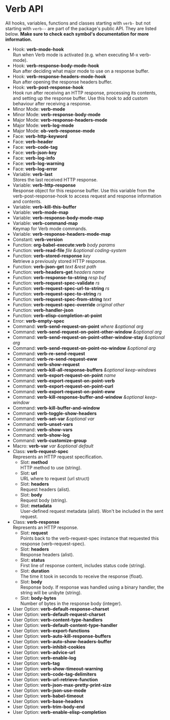 # Verb API

All hooks, variables, functions and classes starting with `verb-` but not starting with `verb--` are part of the package's public API. They are listed below. **Make sure to check each symbol's documentation for more information.**

- Hook: **verb-mode-hook** \
  Run when Verb mode is activated (e.g. when executing M-x verb-mode).
- Hook: **verb-response-body-mode-hook** \
  Run after deciding what major mode to use on a response buffer.
- Hook: **verb-response-headers-mode-hook** \
  Run after opening the response headers buffer.
- Hook: **verb-post-response-hook** \
  Hook run after receiving an HTTP response, processing its contents, and setting up the response buffer. Use this hook to add custom behaviour after receiving a response.
- Minor Mode: **verb-mode**
- Minor Mode: **verb-response-body-mode**
- Major Mode: **verb-response-headers-mode**
- Major Mode: **verb-log-mode**
- Major Mode: **ob-verb-response-mode**
- Face: **verb-http-keyword**
- Face: **verb-header**
- Face: **verb-code-tag**
- Face: **verb-json-key**
- Face: **verb-log-info**
- Face: **verb-log-warning**
- Face: **verb-log-error**
- Variable: **verb-last** \
  Stores the last received HTTP response.
- Variable: **verb-http-response** \
  Response object for this response buffer. Use this variable from the verb-post-response-hook to access request and response information and contents.
- Variable: **verb-kill-this-buffer**
- Variable: **verb-mode-map**
- Variable: **verb-response-body-mode-map**
- Variable: **verb-command-map** \
  Keymap for Verb mode commands.
- Variable: **verb-response-headers-mode-map**
- Constant: **verb-version**
- Function: **org-babel-execute:verb** *body params*
- Function: **verb-read-file** *file &optional coding-system*
- Function: **verb-stored-response** *key* \
  Retrieve a previously stored HTTP response.
- Function: **verb-json-get** *text &rest path*
- Function: **verb-headers-get** *headers name*
- Function: **verb-response-to-string** *resp buf*
- Function: **verb-request-spec-validate** *rs*
- Function: **verb-request-spec-url-to-string** *rs*
- Function: **verb-request-spec-to-string** *rs*
- Function: **verb-request-spec-from-string** *text*
- Function: **verb-request-spec-override** *original other*
- Function: **verb-handler-json**
- Function: **verb-elisp-completion-at-point**
- Error: **verb-empty-spec**
- Command: **verb-send-request-on-point** *where &optional arg*
- Command: **verb-send-request-on-point-other-window** *&optional arg*
- Command: **verb-send-request-on-point-other-window-stay** *&optional arg*
- Command: **verb-send-request-on-point-no-window** *&optional arg*
- Command: **verb-re-send-request**
- Command: **verb-re-send-request-eww**
- Command: **verb-show-request**
- Command: **verb-kill-all-response-buffers** *&optional keep-windows*
- Command: **verb-export-request-on-point** *name*
- Command: **verb-export-request-on-point-verb**
- Command: **verb-export-request-on-point-curl**
- Command: **verb-export-request-on-point-eww**
- Command: **verb-kill-response-buffer-and-window** *&optional keep-window*
- Command: **verb-kill-buffer-and-window**
- Command: **verb-toggle-show-headers**
- Command: **verb-set-var** *&optional var*
- Command: **verb-unset-vars**
- Command: **verb-show-vars**
- Command: **verb-show-log**
- Command: **verb-customize-group**
- Macro: **verb-var** *var &optional default*
- Class: **verb-request-spec** \
  Represents an HTTP request specification.
  - Slot: **method** \
    HTTP method to use (string).
  - Slot: **url** \
    URL where to request (url struct)
  - Slot: **headers** \
    Request headers (alist).
  - Slot: **body** \
    Request body (string).
  - Slot: **metadata** \
    User-defined request metadata (alist). Won't be included in the sent request.
- Class: **verb-response** \
  Represents an HTTP response.
  - Slot: **request** \
    Points back to the verb-request-spec instance that requested this response (verb-request-spec).
  - Slot: **headers** \
    Response headers (alist).
  - Slot: **status** \
    First line of response content, includes status code (string).
  - Slot: **duration** \
    The time it took in seconds to receive the response (float).
  - Slot: **body** \
    Response body. If response was handled using a binary handler, the string will be unibyte (string).
  - Slot: **body-bytes** \
    Number of bytes in the response body (integer).
- User Option: **verb-default-response-charset**
- User Option: **verb-default-request-charset**
- User Option: **verb-content-type-handlers**
- User Option: **verb-default-content-type-handler**
- User Option: **verb-export-functions**
- User Option: **verb-auto-kill-response-buffers**
- User Option: **verb-auto-show-headers-buffer**
- User Option: **verb-inhibit-cookies**
- User Option: **verb-advice-url**
- User Option: **verb-enable-log**
- User Option: **verb-tag**
- User Option: **verb-show-timeout-warning**
- User Option: **verb-code-tag-delimiters**
- User Option: **verb-url-retrieve-function**
- User Option: **verb-json-max-pretty-print-size**
- User Option: **verb-json-use-mode**
- User Option: **verb-babel-timeout**
- User Option: **verb-base-headers**
- User Option: **verb-trim-body-end**
- User Option: **verb-enable-elisp-completion**
